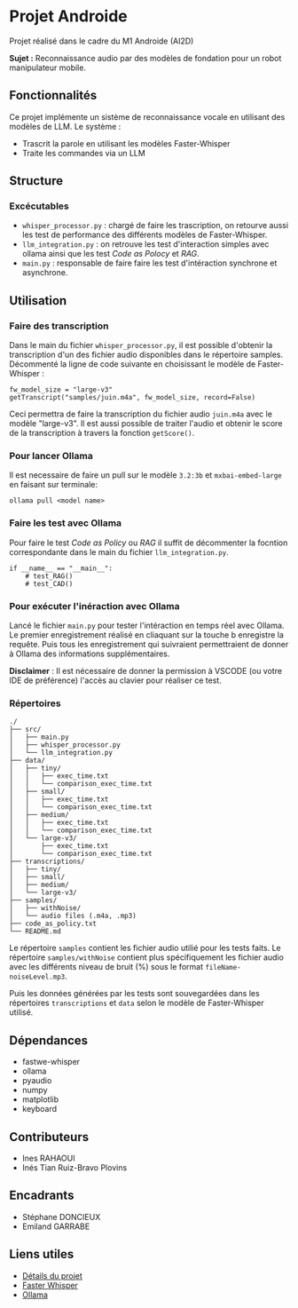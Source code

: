 # Projet Androide
Projet réalisé dans le cadre du M1 Androide (AI2D)

**Sujet :** Reconnaissance audio par des modèles de fondation pour un robot manipulateur mobile.

## Fonctionnalités
Ce projet implémente un sistème de reconnaissance vocale en utilisant des modèles de LLM. Le système :
- Trascrit la parole en utilisant les modèles Faster-Whisper
- Traite les commandes via un LLM

## Structure
### Excécutables
- ```whisper_processor.py``` :  chargé de faire les trascription, on retourve aussi les test de performance des différents modèles de Faster-Whisper.
- ```llm_integration.py``` : on retrouve les test d'interaction simples avec ollama ainsi que les test _Code as Polocy_ et _RAG_.
- ```main.py``` : responsable de faire faire les test d'intéraction synchrone et asynchrone.

## Utilisation
### Faire des transcription
Dans le main du fichier ```whisper_processor.py```, il est possible d'obtenir la transcription d'un des fichier audio disponibles dans le répertoire samples. Décommenté la ligne de code suivante en choisissant le modèle de Faster-Whisper :
````
fw_model_size = "large-v3"
getTranscript("samples/juin.m4a", fw_model_size, record=False)
````
Ceci permettra de faire la transcription du fichier audio ```juin.m4a``` avec le modèle "large-v3". Il est aussi possible de traiter l'audio et obtenir le score de la transcription à travers la fonction ```getScore()```.

### Pour lancer Ollama
Il est necessaire de faire un pull sur le modèle ```3.2:3b``` et ```mxbai-embed-large``` en faisant sur terminale:
```
ollama pull <model name>
```

### Faire les test avec Ollama
Pour faire le test _Code as Policy_ ou _RAG_ il suffit de décommenter la focntion correspondante dans le main du fichier ```llm_integration.py```.
```
if __name__ == "__main__":
    # test_RAG()
    # test_CAD()
```
### Pour exécuter l'inéraction avec Ollama
Lancé le fichier ```main.py``` pour tester l'intéraction en temps réel avec Ollama. Le premier enregistrement réalisé en cliaquant sur la touche b enregistre la requête. Puis tous les enregistrement qui suivraient permettraient de donner à Ollama des informations supplémentaires. 

**Disclaimer** : Il est nécessaire de donner la permission à VSCODE (ou votre IDE de préférence) l'accès au clavier pour réaliser ce test.

### Répertoires
```
./
├── src/
│   ├── main.py
│   ├── whisper_processor.py
│   └── llm_integration.py
├── data/
│   ├── tiny/
│   │   ├── exec_time.txt
│   │   └── comparison_exec_time.txt
│   ├── small/
│   │   ├── exec_time.txt
│   │   └── comparison_exec_time.txt
│   ├── medium/
│   │   ├── exec_time.txt
│   │   └── comparison_exec_time.txt
│   └── large-v3/
│       ├── exec_time.txt
│       └── comparison_exec_time.txt
├── transcriptions/
│   ├── tiny/
│   ├── small/
│   ├── medium/
│   └── large-v3/
├── samples/
│   ├── withNoise/
│   └── audio files (.m4a, .mp3)
├── code_as_policy.txt
└── README.md
```

Le répertoire ```samples``` contient les fichier audio utilié pour les tests faits. Le répertoire ```samples/withNoise``` contient plus spécifiquement les fichier audio avec les différents niveau de bruit (%) sous le format ```fileName-noiseLevel.mp3```.

Puis les données générées par les tests sont souvegardées dans les répertoires ```transcriptions``` et ```data``` selon le modèle de Faster-Whisper utilisé.

## Dépendances
- fastwe-whisper
- ollama
- pyaudio
- numpy
- matplotlib
- keyboard

## Contributeurs 
- Ines RAHAOUI
- Inés Tian Ruiz-Bravo Plovins

## Encadrants
- Stéphane DONCIEUX
- Emiland GARRABE

## Liens utiles
- [Détails du projet](https://androide.lip6.fr/node/743)
- [Faster Whisper](https://github.com/SYSTRAN/faster-whisper)
- [Ollama](https://github.com/ollama/ollama)